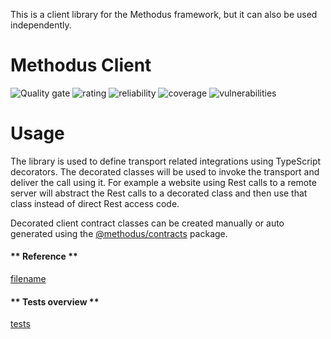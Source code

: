 This is a client library for the Methodus framework, but it can also be used independently.

# Methodus Client
![Quality gate](https://sonarcloud.io/api/project_badges/measure?project=nodulusteam_-methodus-client&metric=alert_status "Quality gate")
![rating](https://sonarcloud.io/api/project_badges/measure?project=nodulusteam_-methodus-client&metric=sqale_rating "rating")
![reliability](https://sonarcloud.io/api/project_badges/measure?project=nodulusteam_-methodus-client&metric=reliability_rating "reliability")
![coverage](https://sonarcloud.io/api/project_badges/measure?project=nodulusteam_-methodus-client&metric=coverage "coverage")
![vulnerabilities](https://sonarcloud.io/api/project_badges/measure?project=nodulusteam_-methodus-client&metric=vulnerabilities "coverage")


# Usage
The library is used to define transport related integrations using TypeScript decorators. The decorated classes will be used to invoke the transport and deliver the call using it. For example a website using Rest calls to a remote server will abstract the Rest calls to a decorated class and then use that class instead of direct Rest access code.

Decorated client contract classes can be created manually or auto generated using the [@methodus/contracts](https://github.com/nodulusteam/tools/methodus-contracts) package.


<!-- tabs:start -->
#### ** Reference **

[filename](index.html ':include')
 
#### ** Tests overview **

[tests](test_dashboard.html ':include :type=iframe width=100% height=100%')



<!-- tabs:end -->





